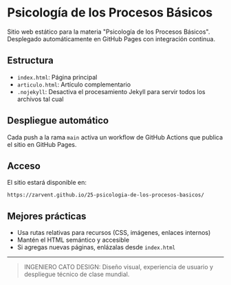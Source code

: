# Psicología de los Procesos Básicos

Sitio web estático para la materia "Psicología de los Procesos Básicos". Desplegado automáticamente en GitHub Pages con integración continua.

## Estructura
- `index.html`: Página principal
- `articulo.html`: Artículo complementario
- `.nojekyll`: Desactiva el procesamiento Jekyll para servir todos los archivos tal cual

## Despliegue automático
Cada push a la rama `main` activa un workflow de GitHub Actions que publica el sitio en GitHub Pages.

## Acceso
El sitio estará disponible en:
```
https://zarvent.github.io/25-psicologia-de-los-procesos-basicos/
```

## Mejores prácticas
- Usa rutas relativas para recursos (CSS, imágenes, enlaces internos)
- Mantén el HTML semántico y accesible
- Si agregas nuevas páginas, enlázalas desde `index.html`

---

> INGENIERO CATO DESIGN: Diseño visual, experiencia de usuario y despliegue técnico de clase mundial.
